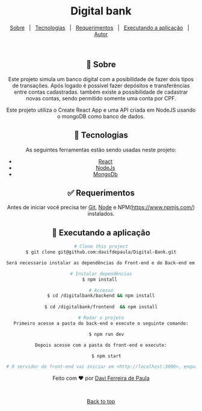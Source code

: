 <div align="center" id="top"> 

# <div align="center"> Digital bank</div>

<p align="center">
  <a href="#dart-about">Sobre</a> &#xa0; | &#xa0; 
  <a href="#rocket-technologies">Tecnologias</a> &#xa0; | &#xa0;
  <a href="#white_check_mark-requirements">Requerimentos</a> &#xa0; | &#xa0;
  <a href="#checkered_flag-starting">Executando a aplicação</a> &#xa0; | &#xa0;
  <a href="https://github.com/davifdepaula" target="_blank">Autor</a>
</p>

<br>

## :dart: Sobre ##

<p align="center">Este projeto simula um banco digital com a posibilídade de fazer dois tipos de transações.
Após logado é possível fazer depósitos e transferências entre contas cadastradas. também existe a possibilidade de cadastrar novas contas, sendo permitido somente uma conta por CPF.

Este projeto utiliza o Create React App e uma API criada em NodeJS usando o mongoDB como banco de dados. </p>

## :rocket: Tecnologias ##

As seguintes ferramentas estão sendo usadas neste projeto:
- [React](https://pt-br.reactjs.org/)
- [NodeJs](https://nodejs.org/)
- [MongoDb](https://www.mongodb.com/)

## :white_check_mark: Requerimentos ##

Antes de iniciar você precisa ter [Git](https://git-scm.com), [Node](https://nodejs.org/en/) e NPM(https://www.npmjs.com/) instalados.

## :checkered_flag: Executando a aplicação ##

```bash
# Clone this project
$ git clone git@github.com:davifdepaula/Digital-Bank.git

Será necessario instalar as dependências do Front-end e do Back-end em suas respectivas pastas.

# Instalar dependências
$ npm install 

# Accesso
$ cd /digitalbank/backend && npm install
  
$ cd /digitalbank/frontend  && npm install

# Rodar o projeto
Primeiro acesse a pasta do back-end e execute o seguinte comando:

    $ npm run dev

Depois acesse com a pasta do front-end e execute:

    $ npm start

# O servidor do front-end vai iniciar em <http://localhost:3000>, enquanto o back-end vai rodar em   <http://localhost:4000>
```

Feito com :heart: por <a href="https://github.com/davifdepaula" target="_blank">Davi Ferreira de Paula</a>

&#xa0;

<a href="#top">Back to top</a>
